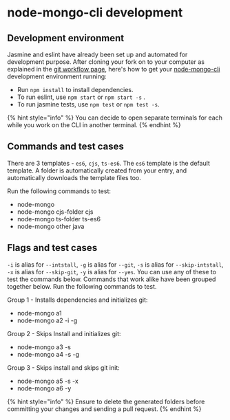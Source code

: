 # node-mongo-cli development

## Development environment

Jasmine and eslint have already been set up and automated for development purpose. After cloning your fork on to your computer as explained in the [git workflow page](https://code-collabo.gitbook.io/docs/contributor-guide/git-workflow), here's how to get your [node-mongo-cli](https://github.com/code-collabo/node-mongo-cli) development environment running:

* Run `npm install` to install dependencies.
* To run eslint, use `npm start` or `npm start -s` .
* To run jasmine tests, use `npm test` or `npm test -s`. 

{% hint style="info" %}
You can decide to open separate terminals for each while you work on the CLI in another terminal.
{% endhint %}

## Commands and test cases

There are 3 templates - `es6`, `cjs`, `ts-es6`. The `es6` template is the default template. A folder is automatically created from your entry, and automatically downloads the template files too.

Run the following commands to test:

* node-mongo
* node-mongo cjs-folder cjs
* node-mongo ts-folder ts-es6
* node-mongo other java

## Flags and test cases

`-i` is alias for `--intstall`, `-g` is alias for `--git`, `-s` is alias for `--skip-intstall`, `-x` is alias for `--skip-git`, `-y` is alias for `--yes`. You can use any of these to test the commands below. Commands that work alike have been grouped together below. Run the following commands to test.

Group 1 - Installs dependencies and initializes git:

* node-mongo a1
* node-mongo a2 -i -g

Group 2 - Skips Install and initializes git:

* node-mongo a3 -s
* node-mongo a4 -s -g

Group 3 - Skips install and skips git init:

* node-mongo a5 -s -x
* node-mongo a6 -y 

{% hint style="info" %}
Ensure to delete the generated folders before committing your changes and sending a pull request.
{% endhint %}

